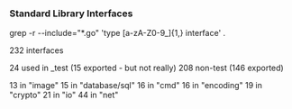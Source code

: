 ### Standard Library Interfaces

grep -r --include="*.go" 'type [a-zA-Z0-9_]\{1,\} interface' .

232 interfaces

 24 used in _test (15 exported - but not really)
208 non-test (146 exported)

 13 in "image"
 15 in "database/sql"
 16 in "cmd"
 16 in "encoding"
 19 in "crypto"
 21 in "io"
 44 in "net"
